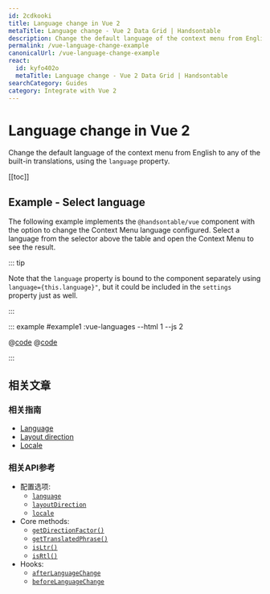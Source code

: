 ```yaml
---
id: 2cdkooki
title: Language change in Vue 2
metaTitle: Language change - Vue 2 Data Grid | Handsontable
description: Change the default language of the context menu from English to any of the built-in translations, using the "language" property.
permalink: /vue-language-change-example
canonicalUrl: /vue-language-change-example
react:
  id: kyfo402o
  metaTitle: Language change - Vue 2 Data Grid | Handsontable
searchCategory: Guides
category: Integrate with Vue 2
---
```


# Language change in Vue 2

Change the default language of the context menu from English to any of the built-in translations, using the `language` property.

[[toc]]

## Example - Select language

The following example implements the `@handsontable/vue` component with the option to change the Context Menu language configured. Select a language from the selector above the table and open the Context Menu to see the result.

::: tip

Note that the `language` property is bound to the component separately using `language={this.language}"`, but it could be included in the `settings` property just as well.

:::

::: example #example1 :vue-languages --html 1 --js 2

@[code](@/content/guides/integrate-with-vue/vue-language-change-example/vue/example1.html)
@[code](@/content/guides/integrate-with-vue/vue-language-change-example/vue/example1.js)

:::

## 相关文章

### 相关指南

<div class="boxes-list gray">

- [Language](@/guides/internationalization/language/language.md)
- [Layout direction](@/guides/internationalization/layout-direction/layout-direction.md)
- [Locale](@/guides/internationalization/locale/locale.md)

</div>

### 相关API参考

- 配置选项:
  - [`language`](@/api/options.md#language)
  - [`layoutDirection`](@/api/options.md#layoutdirection)
  - [`locale`](@/api/options.md#locale)
- Core methods:
  - [`getDirectionFactor()`](@/api/core.md#getdirectionfactor)
  - [`getTranslatedPhrase()`](@/api/core.md#gettranslatedphrase)
  - [`isLtr()`](@/api/core.md#isltr)
  - [`isRtl()`](@/api/core.md#isrtl)
- Hooks:
  - [`afterLanguageChange`](@/api/hooks.md#afterlanguagechange)
  - [`beforeLanguageChange`](@/api/hooks.md#beforelanguagechange)
